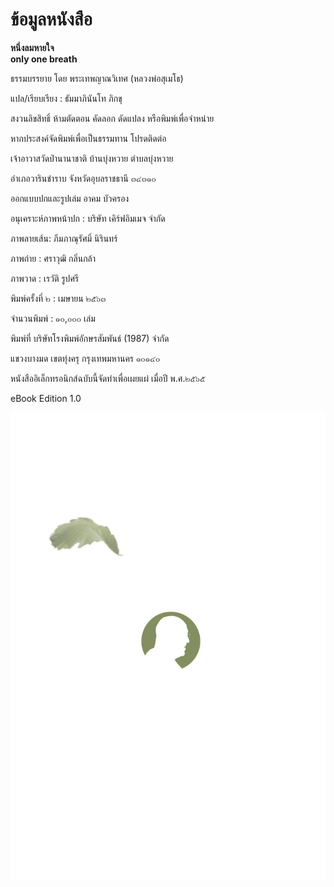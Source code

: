 # ข้อมูลหนังสือ

**หนึ่งลมหายใจ** \
**only one breath**

ธรรมบรรยาย โดย พระเทพญาณวิเทศ (หลวงพ่อสุเมโธ)

แปล/เรียบเรียง : ธัมมาภินันโท ภิกขุ

สงวนลิขสิทธิ์ ห้ามตัดตอน คัดลอก ดัดแปลง หรือพิมพ์เพื่อจำหน่าย

หากประสงค์จัดพิมพ์เพื่อเป็นธรรมทาน โปรดติดต่อ

เจ้าอาวาสวัดป่านานาชาติ บ้านบุ่งหวาย ตำบลบุ่งหวาย

อำเภอวารินชำราบ จังหวัดอุบลราชธานี ๓๔๓๑๐

ออกแบบปกและรูปเล่ม อาคม บัวครอง

อนุเคราะห์ภาพหน้าปก : บริษัท เคิร์ฟอิมเมจ จำกัด

ภาพลายเส้น: ภีมภาณุรัศมิ์ นิรินทร์

ภาพถ่าย : ศราวุฒิ กลิ่นกล้า

ภาพวาด : เรวัติ รูปศรี

พิมพ์ครั้งที่ ๒ : เมษายน ๒๕๖๓

จำนวนพิมพ์ : ๑๐,๐๐๐ เล่ม

พิมพ์ที่ บริษัทโรงพิมพ์อักษรสัมพันธ์ (1987) จำกัด

แขวงบางมด เขตทุ่งครุ กรุงเทพมหานคร ๑๐๑๔๐

หนังสืออิเล็กทรอนิกส์ฉบับนี้จัดทำเพื่อเผยแผ่ เมื่อปี พ.ศ.๒๕๖๕

eBook Edition 1.0

<div class="center">

![](./images/backpage.jpg)

</div>
